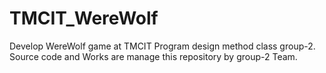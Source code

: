 # TMCIT_WereWolf
Develop WereWolf game at TMCIT Program design method class group-2. Source code and Works are manage this repository by group-2 Team.
